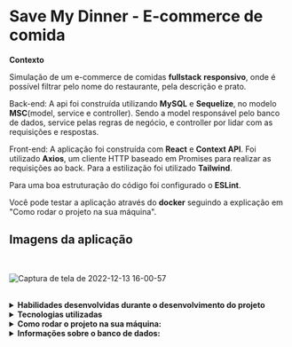 
 <h1>Save My Dinner - E-commerce de comida</h1>
 
<p><strong>Contexto</strong></p>

Simulação de um e-commerce de comidas <strong>fullstack</strong> <strong>responsivo</strong>, onde é possível filtrar pelo nome do restaurante, pela descrição e prato. 

Back-end: A api foi construída utilizando <strong>MySQL</strong> e <strong>Sequelize</strong>, no modelo <strong>MSC</strong>(model, service e controller).
Sendo a model responsável pelo banco de dados, service pelas regras de negócio, e controller por lidar com as requisições e respostas.

Front-end: A aplicação foi construída com <strong>React</strong> e <strong>Context API</strong>. Foi utilizado <strong>Axios</strong>, um cliente HTTP baseado em Promises para realizar as requisições ao back.
Para a estilização foi utilizado <strong>Tailwind</strong>.

Para uma boa estruturação do código foi configurado o <strong>ESLint</strong>.

Você pode testar a aplicação através do <strong>docker</strong> seguindo a explicação em "Como rodar o projeto na sua máquina".

<h2>Imagens da aplicação</h2>

<br/>

![Captura de tela de 2022-12-13 16-00-57](https://user-images.githubusercontent.com/93014254/207421866-4a739cbe-f82e-4cca-ab7f-7806084e881b.png)

<br/>

<details>
 <summary><strong>Habilidades desenvolvidas durante o desenvolvimento do projeto</strong></summary><br />
 
 <h2>Back-End</h2>
 
- :fire: **Organizar uma aplicação completa desde o primeiro passo**; :fire:
- Criar e modelar um banco de dados utilizando Sequelize;
- Estruturar uma aplicação em camadas;
- Delegar responsabilidades específicas para cada camada;
- Entender e aplicar os padrões REST;
- Utilizar Dotenv para as variáveis de ambiente secretas.

<h2>Front-End</h2>
 
- :fire: **Organizar a estrutura de componentes e páginas de um site**; :fire:
- Estruturar o estado local utilizando react hooks;
- Criar e estruturar o estado global utilizando Provider;
- Delegar responsabilidades específicas para cada componente e camada;
- Realizar requisições HTTP através do Axios;
- Utilizar Tailwind para estilização.

 
</details>

<details>
 <summary><strong>Tecnologias utilizadas</strong></summary><br />
 
  <p><strong>Back-end</strong>: Eslint, Node.js, Nodemon, Express.js, Dotenv, Mysql, Cors, Sequelize, Bycript, JWT, Joi e Express-async-errors;</p>
  
   <p><strong>Front-End</strong>: React, Tailwind, Eslint, Axios e react-router-dom.</p>

</details>

<details>
 
   <summary><strong>Como rodar o projeto na sua máquina:</strong></summary><br />
  
   <strong>:sparkles: Rodando com Docker</strong>
  
  >Clone o projeto em uma pasta/repositório git com o comando `git clone`
  
  - Caso não tenha o git instalado em sua máquina, você pode realizar a instalação através da [documentação](https://git-scm.com/book/pt-br/v2/Come%C3%A7ando-Instalando-o-Git)
  
  - Entre na pasta do projeto clonado
 
  > Instale as dependências com `npm install`
 
 - Para a aplicação funcionar corretamente você precisa editar o arquivo .env.example: 
    - alterar as variáveis de ambiente com o seu nome de usuário e senha de conexão com o banco de dados.
    - mudar o nome do aquivo para **.env**, caso contrário a aplicação não encontrará o arquivo. 
    
   - Você consegue encontrar mais informações [aqui](https://www.freecodecamp.org/portuguese/news/como-usar-variaveis-de-ambiente-do-node-com-um-arquivo-dotenv-para-node-js-e-npm/)
  
  > Rode os containers com o comando `docker-compose up -d`
  
  - Esse serviço irá inicializar dois containers chamados postgres(port: 5432) e ng-finance(port: 3000)
  
 - :sparkles:E pronto!! O projeto está rodando na sua máquina:sparkles:
  
:eyes: **De olho nas dicas:** 
 
 - Para rodar o projeto desta forma, **obrigatóriamente** você deve ter o `Git`, o `Docker` e o `Docker-compose` instalados em seu computador.
</details>

<details>
 <summary><strong>Informações sobre o banco de dados:</strong></summary><br />
 
 ![Captura de tela de 2022-12-08 13-12-29](https://user-images.githubusercontent.com/93014254/207418714-dec1c3e5-57b6-42dc-b16d-3aa8f9845323.png)

   <p>A imagem acima exemplifica o banco de dados e as relações entre as tabelas</p>
   
   - A tabela <strong>Users</strong> possui informações sobre os usuários;
   - A tabela <strong>Shops</strong> possui informações sobre os restaurantes;
   - A tabela <strong>Plates</strong> possui informações sobre os pratos;
     Essa tabela possui um relacionamento N:1 com a tabela Plates. Sendo assim, um restaurante pode possuir vários pratos, mas um prato só pode pertencer a um restaurante.
  
</details>

